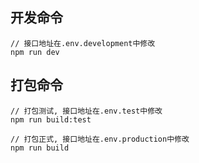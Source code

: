 ## 开发命令


```
// 接口地址在.env.development中修改
npm run dev
```


## 打包命令

```
// 打包测试, 接口地址在.env.test中修改
npm run build:test

// 打包正式, 接口地址在.env.production中修改
npm run build
```
